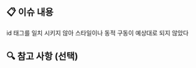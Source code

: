 ## 📋 이슈 내용
<!-- 이슈의 내용을 자세히 설명해주세요 -->
id 태그를 일치 시키지 않아 스타일이나 동적 구동이 예상대로 되지 않았다

## 🔍 참고 사항 (선택)
<!-- 기타 참고 사항이 있다면 설명해주세요 -->
